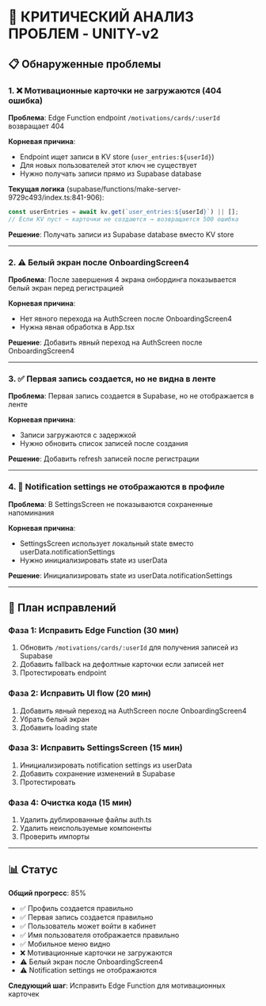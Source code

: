 # 🔴 КРИТИЧЕСКИЙ АНАЛИЗ ПРОБЛЕМ - UNITY-v2

## 📋 Обнаруженные проблемы

### 1. ❌ Мотивационные карточки не загружаются (404 ошибка)

**Проблема**: Edge Function endpoint `/motivations/cards/:userId` возвращает 404

**Корневая причина**:
- Endpoint ищет записи в KV store (`user_entries:${userId}`)
- Для новых пользователей этот ключ не существует
- Нужно получать записи прямо из Supabase database

**Текущая логика** (supabase/functions/make-server-9729c493/index.ts:841-906):
```typescript
const userEntries = await kv.get(`user_entries:${userId}`) || [];
// Если KV пуст → карточки не создаются → возвращается 500 ошибка
```

**Решение**: Получать записи из Supabase database вместо KV store

---

### 2. ⚠️ Белый экран после OnboardingScreen4

**Проблема**: После завершения 4 экрана онбординга показывается белый экран перед регистрацией

**Корневая причина**:
- Нет явного перехода на AuthScreen после OnboardingScreen4
- Нужна явная обработка в App.tsx

**Решение**: Добавить явный переход на AuthScreen после OnboardingScreen4

---

### 3. ✅ Первая запись создается, но не видна в ленте

**Проблема**: Первая запись создается в Supabase, но не отображается в ленте

**Корневая причина**:
- Записи загружаются с задержкой
- Нужно обновить список записей после создания

**Решение**: Добавить refresh записей после регистрации

---

### 4. 🔔 Notification settings не отображаются в профиле

**Проблема**: В SettingsScreen не показываются сохраненные напоминания

**Корневая причина**:
- SettingsScreen использует локальный state вместо userData.notificationSettings
- Нужно инициализировать state из userData

**Решение**: Инициализировать state из userData.notificationSettings

---

## 🎯 План исправлений

### Фаза 1: Исправить Edge Function (30 мин)
1. Обновить `/motivations/cards/:userId` для получения записей из Supabase
2. Добавить fallback на дефолтные карточки если записей нет
3. Протестировать endpoint

### Фаза 2: Исправить UI flow (20 мин)
1. Добавить явный переход на AuthScreen после OnboardingScreen4
2. Убрать белый экран
3. Добавить loading state

### Фаза 3: Исправить SettingsScreen (15 мин)
1. Инициализировать notification settings из userData
2. Добавить сохранение изменений в Supabase
3. Протестировать

### Фаза 4: Очистка кода (15 мин)
1. Удалить дублированные файлы auth.ts
2. Удалить неиспользуемые компоненты
3. Проверить импорты

---

## 📊 Статус

**Общий прогресс**: 85%
- ✅ Профиль создается правильно
- ✅ Первая запись создается правильно
- ✅ Пользователь может войти в кабинет
- ✅ Имя пользователя отображается правильно
- ✅ Мобильное меню видно
- ❌ Мотивационные карточки не загружаются
- ⚠️ Белый экран после OnboardingScreen4
- ⚠️ Notification settings не отображаются

**Следующий шаг**: Исправить Edge Function для мотивационных карточек

